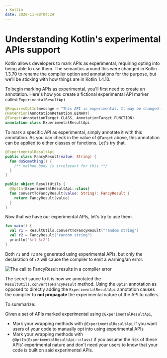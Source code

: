 ```yaml
---
: Kotlin
date: 2020-11-08T04:24
---
```


# Understanding Kotlin's experimental APIs support

Kotlin allows developers to mark APIs as experimental, requiring opting into being able to use them. The semantics around this were changed in Kotlin 1.3.70 to rename the compiler option and annotations for the purpose, but we'll be sticking with how things are in Kotlin 1.4.10.

To begin marking APIs as experimental, you'll first need to create an annotation. Here's how you create a fictional experimental API marker called `ExperimentalResultApi`

```kotlin
@RequiresOptIn(message = "This API is experimental. It may be changed in the future without notice.")
@Retention(AnnotationRetention.BINARY)
@Target(AnnotationTarget.CLASS, AnnotationTarget.FUNCTION)
annotation class ExperimentalResultApi
```

To mark a specific API as experimental, simply annotate it with this annotation. As you can check in the value of `@Target` above, this annotation can be applied to either classes or functions. Let's try that.

```kotlin
@ExperimentalResultApi
public class FancyResult(value: String) {
  fun doSomething() { 
    /** method body is irrelevant for this **/
  }
}

public object ResultUtils {
  @OptIn(ExperimentalResultApi::class)
  fun convertToFancyResult(value: String): FancyResult {
    return FancyResult(value)
  }
}
```

Now that we have our experimental APIs, let's try to use them.


```kotlin
fun main() {
  val r1 = ResultUtils.convertToFancyResult("random string")
  val r2 = FancyResult("random string")
  println("$r1 $r2")
}
```

Both `r1` and `r2` are generated using experimental APIs, but only the declaration of `r2` will cause the compiler to emit a warning/an error.

![The call to FancyResult results in a compiler error](/notes/static/experimental-api-no-opt-in.webp)

The secret sauce to it is how we annotated the `ResultUtils.convertToFancyResult` method. Using the `OptIn` annotation as opposed to directly adding the `ExperimentalResultApi` annotation causes the compiler to **not propagate** the experimental nature of the API to callers.

To summarize:

Given a set of APIs marked experimental using `@ExperimentalResultApi`,

- Mark your wrapping methods with `@ExperimentalResultApi` if you want users of your code to manually opt into using experimental APIs
- Mark your wrapping methods with `@OptIn(ExperimentalResultApi::class)` if you assume the risk of these APIs' experimental nature and don't need your users to know that your code is built on said experimental APIs.
